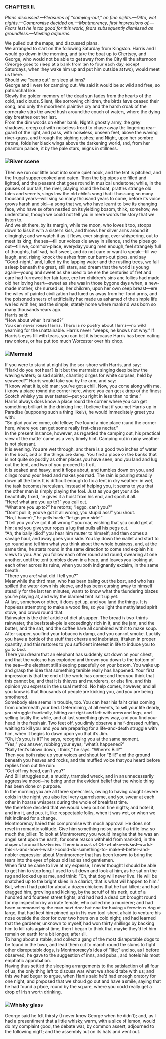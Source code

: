 ### CHAPTER II.

*Plans discussed.—Pleasures of “camping-out,” on fine nights.—Ditto, wet nights.—Compromise decided on.—Montmorency, first impressions of.—Fears lest he is too good for this world, fears subsequently dismissed as groundless.—Meeting adjourns.*

We pulled out the maps, and discussed plans.<br>
We arranged to start on the following Saturday from Kingston. Harris and I would go down in the morning, and take the boat up to Chertsey, and George, who would not be able to get away from the City till the afternoon (George goes to sleep at a bank from ten to four each day, except Saturdays, when they wake him up and put him outside at two), would meet us there.<br>
Should we “camp out” or sleep at inns?<br>
George and I were for camping out. We said it would be so wild and free, so patriarchal like.<br>
Slowly the golden memory of the dead sun fades from the hearts of the cold, sad clouds. Silent, like sorrowing children, the birds have ceased their song, and only the moorhen’s plaintive cry and the harsh croak of the corncrake stirs the awed hush around the couch of waters, where the dying day breathes out her last.<br>
From the dim woods on either bank, Night’s ghostly army, the grey shadows, creep out with noiseless tread to chase away the lingering rear-guard of the light, and pass, with noiseless, unseen feet, above the waving river-grass, and through the sighing rushes; and Night, upon her sombre throne, folds her black wings above the darkening world, and, from her phantom palace, lit by the pale stars, reigns in stillness.<br>

### ![River scene](../images/p20.jpg)

Then we run our little boat into some quiet nook, and the tent is pitched, and the frugal supper cooked and eaten. Then the big pipes are filled and lighted, and the pleasant chat goes round in musical undertone; while, in the pauses of our talk, the river, playing round the boat, prattles strange old tales and secrets, sings low the old child’s song that it has sung so many thousand years—will sing so many thousand years to come, before its voice grows harsh and old—a song that we, who have learnt to love its changing face, who have so often nestled on its yielding bosom, think, somehow, we understand, though we could not tell you in mere words the story that we listen to.<br>
And we sit there, by its margin, while the moon, who loves it too, stoops down to kiss it with a sister’s kiss, and throws her silver arms around it clingingly; and we watch it as it flows, ever singing, ever whispering, out to meet its king, the sea—till our voices die away in silence, and the pipes go out—till we, common-place, everyday young men enough, feel strangely full of thoughts, half sad, half sweet, and do not care or want to speak—till we laugh, and, rising, knock the ashes from our burnt-out pipes, and say “Good-night,” and, lulled by the lapping water and the rustling trees, we fall asleep beneath the great, still stars, and dream that the world is young again—young and sweet as she used to be ere the centuries of fret and care had furrowed her fair face, ere her children’s sins and follies had made old her loving heart—sweet as she was in those bygone days when, a new-made mother, she nursed us, her children, upon her own deep breast—ere the wiles of painted civilization had lured us away from her fond arms, and the poisoned sneers of artificiality had made us ashamed of the simple life we led with her, and the simple, stately home where mankind was born so many thousands years ago.<br>
Harris said:<br>
“How about when it rained?”<br>
You can never rouse Harris. There is no poetry about Harris—no wild yearning for the unattainable. Harris never “weeps, he knows not why.” If Harris’s eyes fill with tears, you can bet it is because Harris has been eating raw onions, or has put too much Worcester over his chop.<br>

### ![Mermaid](../images/p22s.jpg)

If you were to stand at night by the sea-shore with Harris, and say:<br>
“Hark! do you not hear? Is it but the mermaids singing deep below the waving waters; or sad spirits, chanting dirges for white corpses, held by seaweed?” Harris would take you by the arm, and say:<br>
“I know what it is, old man; you’ve got a chill. Now, you come along with me. I know a place round the corner here, where you can get a drop of the finest Scotch whisky you ever tasted—put you right in less than no time.”<br>
Harris always does know a place round the corner where you can get something brilliant in the drinking line. I believe that if you met Harris up in Paradise (supposing such a thing likely), he would immediately greet you with:<br>
“So glad you’ve come, old fellow; I’ve found a nice place round the corner here, where you can get some really first-class nectar.”<br>
In the present instance, however, as regarded the camping out, his practical view of the matter came as a very timely hint. Camping out in rainy weather is not pleasant.<br>
It is evening. You are wet through, and there is a good two inches of water in the boat, and all the things are damp. You find a place on the banks that is not quite so puddly as other places you have seen, and you land and lug out the tent, and two of you proceed to fix it.<br>
It is soaked and heavy, and it flops about, and tumbles down on you, and clings round your head and makes you mad. The rain is pouring steadily down all the time. It is difficult enough to fix a tent in dry weather: in wet, the task becomes herculean. Instead of helping you, it seems to you that the other man is simply playing the fool. Just as you get your side beautifully fixed, he gives it a hoist from his end, and spoils it all.<br>
“Here! what are you up to?” you call out.<br>
“What are _you_ up to?” he retorts; “leggo, can’t you?”<br>
“Don’t pull it; you’ve got it all wrong, you stupid ass!” you shout.<br>
“No, I haven’t,” he yells back; “let go your side!”<br>
“I tell you you’ve got it all wrong!” you roar, wishing that you could get at him; and you give your ropes a lug that pulls all his pegs out.<br>
“Ah, the bally idiot!” you hear him mutter to himself; and then comes a savage haul, and away goes your side. You lay down the mallet and start to go round and tell him what you think about the whole business, and, at the same time, he starts round in the same direction to come and explain his views to you. And you follow each other round and round, swearing at one another, until the tent tumbles down in a heap, and leaves you looking at each other across its ruins, when you both indignantly exclaim, in the same breath:<br>
“There you are! what did I tell you?”<br>
Meanwhile the third man, who has been baling out the boat, and who has spilled the water down his sleeve, and has been cursing away to himself steadily for the last ten minutes, wants to know what the thundering blazes you’re playing at, and why the blarmed tent isn’t up yet.<br>
At last, somehow or other, it does get up, and you land the things. It is hopeless attempting to make a wood fire, so you light the methylated spirit stove, and crowd round that.<br>
Rainwater is the chief article of diet at supper. The bread is two-thirds rainwater, the beefsteak-pie is exceedingly rich in it, and the jam, and the butter, and the salt, and the coffee have all combined with it to make soup.<br>
After supper, you find your tobacco is damp, and you cannot smoke. Luckily you have a bottle of the stuff that cheers and inebriates, if taken in proper quantity, and this restores to you sufficient interest in life to induce you to go to bed.<br>
There you dream that an elephant has suddenly sat down on your chest, and that the volcano has exploded and thrown you down to the bottom of the sea—the elephant still sleeping peacefully on your bosom. You wake up and grasp the idea that something terrible really has happened. Your first impression is that the end of the world has come; and then you think that this cannot be, and that it is thieves and murderers, or else fire, and this opinion you express in the usual method. No help comes, however, and all you know is that thousands of people are kicking you, and you are being smothered.<br>
Somebody else seems in trouble, too. You can hear his faint cries coming from underneath your bed. Determining, at all events, to sell your life dearly, you struggle frantically, hitting out right and left with arms and legs, and yelling lustily the while, and at last something gives way, and you find your head in the fresh air. Two feet off, you dimly observe a half-dressed ruffian, waiting to kill you, and you are preparing for a life-and-death struggle with him, when it begins to dawn upon you that it’s Jim.<br>
“Oh, it’s you, is it?” he says, recognising you at the same moment.<br>
“Yes,” you answer, rubbing your eyes; “what’s happened?”<br>
“Bally tent’s blown down, I think,” he says. “Where’s Bill?”<br>
Then you both raise up your voices and shout for “Bill!” and the ground beneath you heaves and rocks, and the muffled voice that you heard before replies from out the ruin:<br>
“Get off my head, can’t you?”<br>
And Bill struggles out, a muddy, trampled wreck, and in an unnecessarily aggressive mood—he being under the evident belief that the whole thing has been done on purpose.<br>
In the morning you are all three speechless, owing to having caught severe colds in the night; you also feel very quarrelsome, and you swear at each other in hoarse whispers during the whole of breakfast time.<br>
We therefore decided that we would sleep out on fine nights; and hotel it, and inn it, and pub. it, like respectable folks, when it was wet, or when we felt inclined for a change.<br>
Montmorency hailed this compromise with much approval. He does not revel in romantic solitude. Give him something noisy; and if a trifle low, so much the jollier. To look at Montmorency you would imagine that he was an angel sent upon the earth, for some reason withheld from mankind, in the shape of a small fox-terrier. There is a sort of Oh-what-a-wicked-world-this-is-and-how-I-wish-I-could-do-something-to- make-it-better-and-nobler expression about Montmorency that has been known to bring the tears into the eyes of pious old ladies and gentlemen.<br>
When first he came to live at my expense, I never thought I should be able to get him to stop long. I used to sit down and look at him, as he sat on the rug and looked up at me, and think: “Oh, that dog will never live. He will be snatched up to the bright skies in a chariot, that is what will happen to him.”<br>
But, when I had paid for about a dozen chickens that he had killed; and had dragged him, growling and kicking, by the scruff of his neck, out of a hundred and fourteen street fights; and had had a dead cat brought round for my inspection by an irate female, who called me a murderer; and had been summoned by the man next door but one for having a ferocious dog at large, that had kept him pinned up in his own tool-shed, afraid to venture his nose outside the door for over two hours on a cold night; and had learned that the gardener, unknown to myself, had won thirty shillings by backing him to kill rats against time, then I began to think that maybe they’d let him remain on earth for a bit longer, after all.<br>
To hang about a stable, and collect a gang of the most disreputable dogs to be found in the town, and lead them out to march round the slums to fight other disreputable dogs, is Montmorency’s idea of “life;” and so, as I before observed, he gave to the suggestion of inns, and pubs., and hotels his most emphatic approbation.<br>
Having thus settled the sleeping arrangements to the satisfaction of all four of us, the only thing left to discuss was what we should take with us; and this we had begun to argue, when Harris said he’d had enough oratory for one night, and proposed that we should go out and have a smile, saying that he had found a place, round by the square, where you could really get a drop of Irish worth drinking.<br>

### ![Whisky glass](../images/p29s.jpg)

George said he felt thirsty (I never knew George when he didn’t); and, as I had a presentiment that a little whisky, warm, with a slice of lemon, would do my complaint good, the debate was, by common assent, adjourned to the following night; and the assembly put on its hats and went out.<br>
<br>
